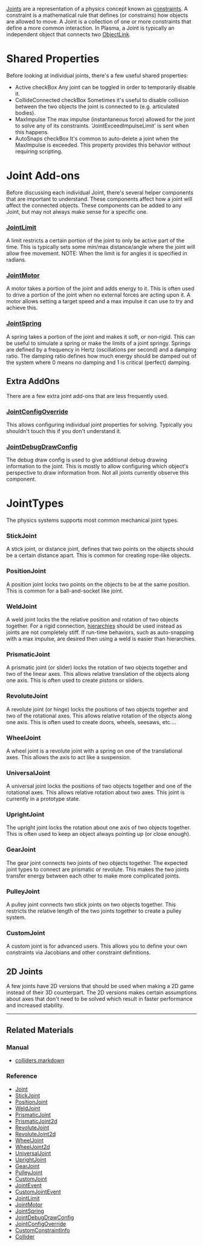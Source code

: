 [ Joints](https://github.com/PlasmaEngine/PlasmaDocs/blob/master/code_reference/class_reference/joint.markdown) are a representation of a physics concept known as [constraints](https://en.wikipedia.org/wiki/Constraint_(mathematics) ). A constraint is a mathematical rule that defines (or constrains) how objects are allowed to move. A Joint is a collection of one or more constraints that define a more common interaction. In Plasma, a Joint is typically an independent object that connects two [ObjectLink](https://github.com/PlasmaEngine/PlasmaDocs/blob/master/code_reference/class_reference/objectlink.markdown).

 #  Shared Properties
Before looking at individual joints, there's a few useful shared properties:
 - Active checkBox Any joint can be toggled in order to temporarily disable it.
 - CollideConnected checkBox Sometimes it's useful to disable collision between the two objects the joint is connected to (e.g. articulated bodies).
 - MaxImpulse  The max impulse (instantaneous force) allowed for the joint to solve any of its constraints. 'JointExceedImpulseLimit' is sent when this happens.
 - AutoSnaps checkBox It's common to auto-delete a joint when the MaxImpulse  is exceeded. This property provides this behavior without requiring scripting.

 #  Joint Add-ons
Before discussing each individual Joint, there's several helper components that are important to understand. These components affect how a joint will affect the connected objects. These components can be added to any Joint, but may not always make sense for a specific one.

 ###  [JointLimit](https://github.com/PlasmaEngine/PlasmaDocs/blob/master/code_reference/class_reference/jointlimit.markdown)
A limit restricts a certain portion of the joint to only be active part of the time. This is typically sets some min/max distance/angle where the joint will allow free movement.
NOTE: When the limit is for angles it is specified in radians.

 ###  [JointMotor](https://github.com/PlasmaEngine/PlasmaDocs/blob/master/code_reference/class_reference/jointmotor.markdown)
A motor takes a portion of the joint and adds energy to it. This is often used to drive a portion of the joint when no external forces are acting upon it. A motor allows setting a target speed and a max impulse it can use to try and achieve this.

 ###  [JointSpring](https://github.com/PlasmaEngine/PlasmaDocs/blob/master/code_reference/class_reference/jointspring.markdown)
A spring takes a portion of the joint and makes it soft, or non-rigid. This can be useful to simulate a spring or make the limits of a joint springy. Springs are defined by a frequency in Hertz (oscillations per second) and a damping ratio. The damping ratio defines how much energy should be damped out of the system where 0 means no damping and 1 is critical (perfect) damping.

 ##  Extra AddOns
There are a few extra joint add-ons that are less frequently used.

 ###  [JointConfigOverride](https://github.com/PlasmaEngine/PlasmaDocs/blob/master/code_reference/class_reference/jointconfigoverride.markdown)
This allows configuring individual joint properties for solving. Typically you shouldn't touch this if you don't understand it.

 ###  [JointDebugDrawConfig](https://github.com/PlasmaEngine/PlasmaDocs/blob/master/code_reference/class_reference/jointdebugdrawconfig.markdown)
The debug draw config is used to give additional debug drawing information to the joint. This is mostly to allow configuring which object's perspective to draw information from. Not all joints currently observe this component.

 #  JointTypes
The physics systems supports most common mechanical joint types.

 ###  StickJoint
A stick joint, or distance joint, defines that two points on the objects should be a certain distance apart. This is common for creating rope-like objects.

 ###  PositionJoint
A position joint locks two points on the objects to be at the same position. This is common for a ball-and-socket like joint.

 ###  WeldJoint
A weld joint locks the the relative position and rotation of two objects together. For a rigid connection, [hierarchies](https://github.com/PlasmaEngine/PlasmaDocs/blob/master/plasma_editor_documentation/plasmamanual/physics/hierarchies.markdown) should be used instead as joints are not completely stiff. If run-time behaviors, such as auto-snapping with a max impulse, are desired then using a weld is easier than hierarchies.

 ###  PrismaticJoint
A prismatic joint (or slider) locks the rotation of two objects together and two of the linear axes. This allows relative translation of the objects along one axis. This is often used to create pistons or sliders.

 ###  RevoluteJoint
A revolute joint (or hinge) locks the positions of two objects together and two of the rotational axes. This allows relative rotation of the objects along one axis. This is often used to create doors, wheels, seesaws, etc....

 ###  WheelJoint
A wheel joint is a revolute joint with a spring on one of the translational axes. This allows the axis to act like a suspension.

 ###  UniversalJoint
A universal joint locks the positions of two objects together and one of the rotational axes. This allows relative rotation about two axes. This joint is currently in a prototype state.

 ###  UprightJoint
The upright joint locks the rotation about one axis of two objects together. This is often used to keep an object always pointing up (or close enough).

 ###  GearJoint
The gear joint connects two joints of two objects together. The expected joint types to connect are prismatic or revolute. This makes the two joints transfer energy between each other to make more complicated joints.

 ###  PulleyJoint
A pulley joint connects two stick joints on two objects together. This restricts the relative length of the two joints together to create a pulley system.

 ###  CustomJoint
A custom joint is for advanced users. This allows you to define your own constraints via Jacobians and other constraint definitions.

 ##  2D Joints
A few joints have 2D versions that should be used when making a 2D game instead of their 3D counterpart. The 2D versions makes certain assumptions about axes that don't need to be solved which result in faster performance and increased stability.

---
 ##  Related Materials
 ###  Manual
- [colliders.markdown](https://github.com/PlasmaEngine/PlasmaDocs/blob/master/plasma_editor_documentation/plasmamanual/physics/colliders.markdown)

 ###  Reference
 - [Joint](https://github.com/PlasmaEngine/PlasmaDocs/blob/master/code_reference/class_reference/joint.markdown)
 - [StickJoint](https://github.com/PlasmaEngine/PlasmaDocs/blob/master/code_reference/class_reference/stickjoint.markdown)
 - [PositionJoint](https://github.com/PlasmaEngine/PlasmaDocs/blob/master/code_reference/class_reference/positionjoint.markdown)
 - [WeldJoint](https://github.com/PlasmaEngine/PlasmaDocs/blob/master/code_reference/class_reference/weldjoint.markdown)
 - [PrismaticJoint](https://github.com/PlasmaEngine/PlasmaDocs/blob/master/code_reference/class_reference/prismaticjoint.markdown)
 - [PrismaticJoint2d](https://github.com/PlasmaEngine/PlasmaDocs/blob/master/code_reference/class_reference/prismaticjoint2d.markdown)
 - [RevoluteJoint](https://github.com/PlasmaEngine/PlasmaDocs/blob/master/code_reference/class_reference/revolutejoint.markdown)
 - [RevoluteJoint2d](https://github.com/PlasmaEngine/PlasmaDocs/blob/master/code_reference/class_reference/revolutejoint2d.markdown)
 - [WheelJoint](https://github.com/PlasmaEngine/PlasmaDocs/blob/master/code_reference/class_reference/wheeljoint.markdown)
 - [WheelJoint2d](https://github.com/PlasmaEngine/PlasmaDocs/blob/master/code_reference/class_reference/wheeljoint2d.markdown)
 - [UniversalJoint](https://github.com/PlasmaEngine/PlasmaDocs/blob/master/code_reference/class_reference/universaljoint.markdown)
 - [UprightJoint](https://github.com/PlasmaEngine/PlasmaDocs/blob/master/code_reference/class_reference/uprightjoint.markdown)
 - [GearJoint](https://github.com/PlasmaEngine/PlasmaDocs/blob/master/code_reference/class_reference/gearjoint.markdown)
 - [PulleyJoint](https://github.com/PlasmaEngine/PlasmaDocs/blob/master/code_reference/class_reference/pulleyjoint.markdown)
 - [CustomJoint](https://github.com/PlasmaEngine/PlasmaDocs/blob/master/code_reference/class_reference/customjoint.markdown)
 - [JointEvent](https://github.com/PlasmaEngine/PlasmaDocs/blob/master/code_reference/class_reference/jointevent.markdown)
 - [CustomJointEvent](https://github.com/PlasmaEngine/PlasmaDocs/blob/master/code_reference/class_reference/customjointevent.markdown)
 - [JointLimit](https://github.com/PlasmaEngine/PlasmaDocs/blob/master/code_reference/class_reference/jointlimit.markdown)
 - [JointMotor](https://github.com/PlasmaEngine/PlasmaDocs/blob/master/code_reference/class_reference/jointmotor.markdown)
 - [JointSpring](https://github.com/PlasmaEngine/PlasmaDocs/blob/master/code_reference/class_reference/jointspring.markdown)
 - [JointDebugDrawConfig](https://github.com/PlasmaEngine/PlasmaDocs/blob/master/code_reference/class_reference/jointdebugdrawconfig.markdown)
 - [JointConfigOverride](https://github.com/PlasmaEngine/PlasmaDocs/blob/master/code_reference/class_reference/jointconfigoverride.markdown)
 - [CustomConstraintInfo](https://github.com/PlasmaEngine/PlasmaDocs/blob/master/code_reference/class_reference/customconstraintinfo.markdown)
 - [Collider](https://github.com/PlasmaEngine/PlasmaDocs/blob/master/code_reference/class_reference/collider.markdown)
 

 